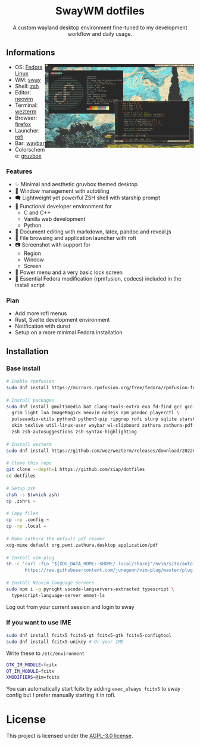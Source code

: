 <div align="center">

# SwayWM dotfiles

A custom wayland desktop environment fine-tuned to my development workflow and daily usage.

</div>

## Informations

<img alt="screenshot" align="right" width="400px" src="rice.png"/>

- OS: [Fedora Linux](https://getfedora.org/)
- WM: [sway](https://swaywm.org/)
- Shell: [zsh](https://www.zsh.org/)
- Editor: [neovim](https://neovim.io/)
- Terminal: [wezterm](https://wezfurlong.org/wezterm/)
- Browser: [firefox](https://www.mozilla.org/en-US/firefox/)
- Launcher: [rofi](https://github.com/davatorium/rofi)
- Bar: [waybar](https://github.com/Alexays/Waybar)
- Colorscheme: [gruvbox](https://github.com/morhetz/gruvbox)

### Features

- ✨ Minimal and aesthetic gruvbox themed desktop
- 🍱 Window management with autotiling
- 🗨️  Lightweight yet powerful ZSH shell with starship prompt
- 🚀 Functional developer environment for
    + C and C++
    + Vanilla web development
    + Python
- 📄 Document editing with markdown, latex, pandoc and reveal.js
- 📁 File browsing and application launcher with rofi
- 📷 Screenshot with support for
    + Region
    + Window
    + Screen
- 🔌 Power menu and a very basic lock screen
- 🔧 Essential Fedora modification (rpmfusion, codecs) included in the install script

### Plan

- Add more rofi menus
- Rust, Svelte development environment
- Notification with dunst
- Setup on a more minimal Fedora installation

## Installation

### Base install

```bash
# Enable rpmfusion
sudo dnf install https://mirrors.rpmfusion.org/free/fedora/rpmfusion-free-release-$(rpm -E %fedora).noarch.rpm

# Install packages
sudo dnf install @multimedia bat clang-tools-extra exa fd-find gcc gcc-c++ git \
  grim light lua ImageMagick neovim nodejs npm pandoc playerctl \
  pulseaudio-utils python3 python3-pip ripgrep rofi slurp sqlite starship sway \
  skim texlive util-linux-user waybar wl-clipboard zathura zathura-pdf-mupdf \
  zsh zsh-autosuggestions zsh-syntax-highlighting

# Install wezterm
sudo dnf install https://github.com/wez/wezterm/releases/download/20220624-141144-bd1b7c5d/wezterm-20220624_141144_bd1b7c5d-1.fc36.x86_64.rpm

# Clone this repo
git clone --depth=1 https://github.com/ziap/dotfiles
cd dotfiles

# Setup zsh
chsh -s $(which zsh)
cp .zshrc ~

# Copy files
cp -rp .config ~
cp -rp .local ~

# Make zathura the default pdf reader
xdg-mime default org.pwmt.zathura.desktop application/pdf

# Install vim-plug
sh -c 'curl -fLo "${XDG_DATA_HOME:-$HOME/.local/share}"/nvim/site/autoload/plug.vim --create-dirs \
       https://raw.githubusercontent.com/junegunn/vim-plug/master/plug.vim'

# Install Neovim language servers
sudo npm i -g pyright vscode-langservers-extracted typescript \
  typescript-language-server emmet-ls
```

Log out from your current session and login to sway

### If you want to use IME

```bash
sudo dnf install fcitx5 fcitx5-qt fcitx5-gtk fcitx5-configtool
sudo dnf install fcitx5-unikey # Or your IME
```

Write these to `/etc/environment`

```bash
GTK_IM_MODULE=fcitx
QT_IM_MODULE=fcitx
XMODIFIERS=@im=fcitx
```

You can automatically start fcitx by adding `exec_always fcitx5` to sway config but I prefer manually starting it in rofi.

# License

This project is licensed under the [AGPL-3.0 license](LICENSE).
